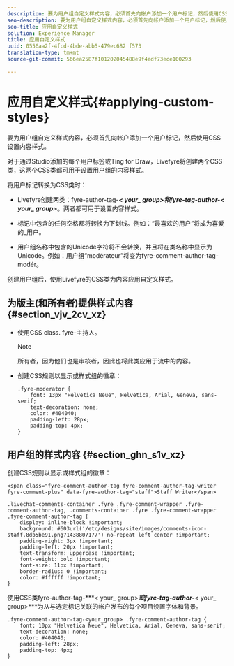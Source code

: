 ```yaml
---
description: 要为用户组自定义样式内容，必须首先向帐户添加一个用户标记，然后使用CSS设置内容样式。
seo-description: 要为用户组自定义样式内容，必须首先向帐户添加一个用户标记，然后使用CSS设置内容样式。
seo-title: 应用自定义样式
solution: Experience Manager
title: 应用自定义样式
uuid: 0556aa2f-4fcd-4bde-abb5-479ec682 f573
translation-type: tm+mt
source-git-commit: 566ea2587f101202045488e9f4edf73ece100293

---
```



# 应用自定义样式{#applying-custom-styles}

要为用户组自定义样式内容，必须首先向帐户添加一个用户标记，然后使用CSS设置内容样式。

对于通过Studio添加的每个用户标签或Ting for Draw，Livefyre将创建两个CSS类，这两个CSS类都可用于设置用户组的内容样式。

将用户标记转换为CSS类时：

* Livefyre创建两类：fyre-author-tag-***< your_ group>***和fyre-tag-author-***< your_ group>***。两者都可用于设置内容样式。

* 标记中包含的任何空格都将转换为下划线。例如：“最喜欢的用户”将成为喜爱的_用户。
* 用户组名称中包含的Unicode字符将不会转换，并且将在类名称中显示为Unicode。例如：用户组“modérateur”将变为fyre-comment-author-tag-modér。

创建用户组后，使用Livefyre的CSS类为内容应用自定义样式。

## 为版主(和所有者)提供样式内容 {#section_vjv_2cv_xz}

* 使用CSS class. fyre-主持人。

   >[!NOTE]
   >
   >所有者，因为他们也是审核者，因此也将此类应用于流中的内容。

* 创建CSS规则以显示或样式组的徽章：

   ```
   .fyre-moderator { 
       font: 13px "Helvetica Neue", Helvetica, Arial, Geneva, sans-serif; 
       text-decoration: none; 
       color: #404040; 
       padding-left: 28px; 
       padding-top: 4px; 
   }
   ```

## 用户组的样式内容 {#section_ghn_s1v_xz}

创建CSS规则以显示或样式组的徽章：

```
<span class="fyre-comment-author-tag fyre-comment-author-tag-writer fyre-comment-plus" data-fyre-author-tag="staff">Staff Writer</span>
```

```
.livechat-comments-container .fyre .fyre-comment-wrapper .fyre-comment-author-tag, .comments-container .fyre .fyre-comment-wrapper .fyre-comment-author-tag { 
    display: inline-block !important; 
    background: #603url('/etc/designs/site/images/comments-icon-staff.8db5be91.png?1438807177') no-repeat left center !important; 
    padding-right: 3px !important; 
    padding-left: 20px !important; 
    text-transform: uppercase !important; 
    font-weight: bold !important; 
    font-size: 11px !important; 
    border-radius: 0 !important; 
    color: #ffffff !important; 
}
```

使用CSS类fyre-author-tag-***< your_ group>***或fyre-tag-author-***< your_ group>***为从与选定标记关联的帐户发布的每个项目设置字体和背景。

```
.fyre-comment-author-tag-<your_group> .fyre-comment-author-tag { 
    font: 10px "Helvetica Neue", Helvetica, Arial, Geneva, sans-serif; 
    text-decoration: none; 
    color: #404040; 
    padding-left: 28px; 
    padding-top: 4px; 
}
```

